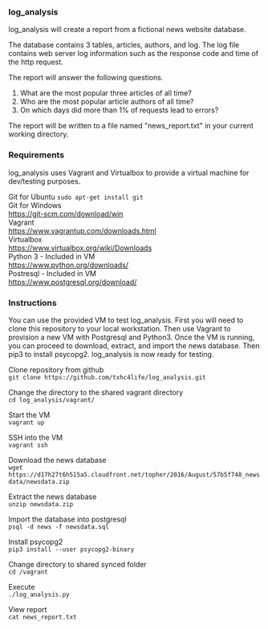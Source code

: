 ### **log_analysis**
log_analysis will create a report from a fictional news website database.

The database contains 3 tables, articles, authors, and log. The log file contains web server log information such as the response code and time of the http request.

The report will answer the following questions.

1. What are the most popular three articles of all time?
2. Who are the most popular article authors of all time?
3. On which days did more than 1% of requests lead to errors?

The report will be written to a file named "news_report.txt" in your current working directory.

### **Requirements**
log_analysis uses Vagrant and Virtualbox to provide a virtual machine for dev/testing purposes.

Git for Ubuntu
`sudo apt-get install git`  
Git for Windows  
https://git-scm.com/download/win  
Vagrant  
https://www.vagrantup.com/downloads.html   
Virtualbox  
https://www.virtualbox.org/wiki/Downloads  
Python 3 - Included in VM  
https://www.python.org/downloads/  
Postresql - Included in VM  
https://www.postgresql.org/download/

### **Instructions**
You can use the provided VM to test log_analysis. First you will need to clone this repository to your local workstation. Then use Vagrant to provision a new VM with Postgresql and Python3. Once the VM is running, you can proceed to download, extract, and import the news database. Then pip3 to install psycopg2. log_analysis is now ready for testing.

Clone repository from github  
`git clone https://github.com/txhc4life/log_analysis.git`

Change the directory to the shared vagrant directory  
`cd log_analysis/vagrant/`

Start the VM  
`vagrant up`

SSH into the VM  
`vagrant ssh`

Download the news database  
`wget https://d17h27t6h515a5.cloudfront.net/topher/2016/August/57b5f748_newsdata/newsdata.zip`

Extract the news database  
`unzip newsdata.zip`

Import the database into postgresql  
`psql -d news -f newsdata.sql`

Install psycopg2  
`pip3 install --user psycopg2-binary`

Change directory to shared synced folder  
`cd /vagrant`

Execute   
`./log_analysis.py`

View report  
`cat news_report.txt`
